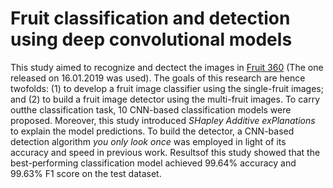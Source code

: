 # Fruit classification and detection using deep convolutional models

This study aimed to recognize and dectect the images in [Fruit 360](https://www.kaggle.com/moltean/fruits) (The one released on  16.01.2019 was used).
The goals of this research are hence twofolds: 
(1) to develop a fruit image classifier using the single-fruit images; and
(2) to build a fruit image detector using the multi-fruit images. 
To carry outthe classification task, 10 CNN-based classification models were proposed. Moreover, this study introduced *SHapley Additive exPlanations* 
to explain the model predictions. To build the detector, a CNN-based detection algorithm *you only look once* was employed in light of its accuracy and speed in previous work. 
Resultsof this study showed that the best-performing classification model achieved 99.64% accuracy and 99.63% F1 score on the test dataset.
